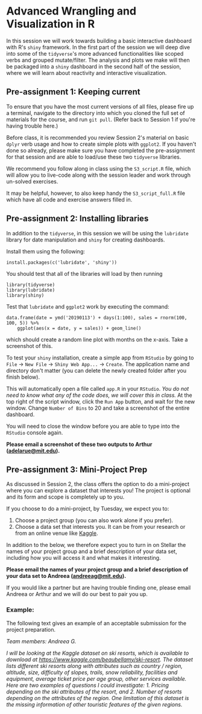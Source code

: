 # Advanced Wrangling and Visualization in R

In this session we will work towards building a basic interactive dashboard with R's `shiny` framework. In the first part of the session we will deep dive into some of the `tidyverse`'s more advanced functionalities like scoped verbs and grouped mutate/filter. The analysis and plots we make will then be packaged into a `shiny` dashboard in the second half of the session, where we will learn about reactivity and interactive visualization. 

## Pre-assignment 1: Keeping current

To ensure that you have the most current versions of all files, please fire up a terminal, navigate to the directory into which you cloned the full set of materials for the course, and run `git pull`.  (Refer back to Session 1 if you're having trouble here.)

Before class, it is recommended you review Session 2's material on basic `dplyr` verb usage and how to create simple plots with `ggplot2`. If you haven't done so already, please make sure you have completed the pre-assignment for that session and are able to load/use these two `tidyverse` libraries. 

We recommend you follow along in class using the `S3_script.R` file, which will allow you to live-code along with the session leader and work through un-solved exercises.  

It may be helpful, however, to also keep handy the `S3_script_full.R` file which have all code and exercise answers filled in.


## Pre-assignment 2: Installing libraries

In addition to the `tidyverse`, in this session we will be using the `lubridate` library for date manipulation and `shiny` for creating dashboards. 

Install them using the following: 

```
install.packages(c('lubridate', 'shiny'))
```

You should test that all of the libraries will load by then running
```
library(tidyverse)
library(lubridate)
library(shiny)
```

Test that `lubridate` and `ggplot2` work by executing the command: 

```
data.frame(date = ymd('20190113') + days(1:100), sales = rnorm(100, 100, 5)) %>% 
    ggplot(aes(x = date, y = sales)) + geom_line()
```

which should create a random line plot with months on the x-axis. Take a screenshot of this. 

To test your `shiny` installation, create a simple app from `RStudio` by going to `File` -> `New File` -> `Shiny Web App...` -> `Create`. The application name and directory don't matter (you can delete the newly created folder after you finish below). 

This will automatically open a file called `app.R` in your `RStudio`. *You do not need to know what any of the code does, we will cover this in class.* At the top right of the script window, click the `Run App` button, and wait for the new window. Change `Number of Bins` to 20 and take a screenshot of the entire dashboard. 

You will need to close the window before you are able to type into the `RStudio` console again. 

**Please email a screenshot of these two outputs to Arthur (adelarue@mit.edu).**

## Pre-assignment 3: Mini-Project Prep

As discussed in Session 2, the class offers the option to do a mini-project where you can explore a dataset that interests you! The project is optional and its form and scope is completely up to you.

If you choose to do a mini-project, by Tuesday, we expect you to: 

1. Choose a project group (you can also work alone if you prefer).
2. Choose a data set that interests you. It can be from your research or from an online venue like [Kaggle](http://www.kaggle.com). 

In addition to the below, we therefore expect you to turn in on Stellar the names of your project group and a brief description of your data set, including how you will access it and what makes it interesting. 

**Please email the names of your project group and a brief description of your data set to Andreea (andreeag@mit.edu).**

If you would like a partner but are having trouble finding one, please email Andreea or Arthur and we will do our best to pair you up. 

### Example: 

The following text gives an example of an acceptable submission for the project preparation. 

*Team members: Andreea G.*

*I will be looking at the Kaggle dataset on ski resorts, which is available to download at https://www.kaggle.com/beaubellamy/ski-resort. The dataset lists different ski resorts along with attributes such as country / region, altitude, size, difficulty of slopes, trails, snow reliability, facilities and equipment, average ticket price per age group, other services available. Here are two examples of questions I could investigate: 1. Pricing depending on the ski attributes of the resort, and 2. Number of resorts depending on the attributes of the region. One limitation of this dataset is the missing information of other touristic features of the given regions.*



